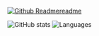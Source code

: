 [![Github Readmereadme](https://github.com/ParzivalEugene/ParzivalEugene/assets/60107488/f376c920-77ba-4cc0-a557-b152eb0f1762)](https://links.michkoff.com)

![GitHub stats](https://github-readme-stats.vercel.app/api?username=ParzivalEugene&show_icons=true&theme=github_dark&hide_border=true&count_private=true&rank_icon=github&include_all_commits=true)
![Languages](https://github-readme-stats.vercel.app/api/top-langs/?username=ParzivalEugene&layout=donut&count_private=true&theme=github_dark&hide_border=true)
